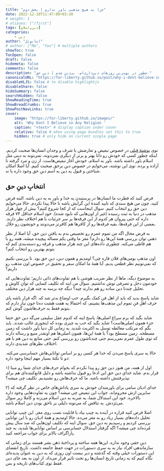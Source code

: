 ```yaml
---
title: "چرا به هیچ مذهبی باور ندارم | بخش دوم"
date: 2022-12-10T11:47:08+03:30
# weight: 1
# aliases: ["/first"]
tags: [دین,اسلام]
categories:
    - دین
author: "امانوئل"
# author: ["Me", "You"] # multiple authors
showToc: true
TocOpen: false
draft: false
hidemeta: false
comments: false
description: "چطور در بهترین روزهای دین‌داری‌ام، بی‌دین شدم | دینِ حق."
canonicalURL: "https://for-liberty.github.io/post/why-i-dont-believe-in-any-religion-2"
disableHLJS: false # to disable highlightjs
disableShare: false
hideSummary: false
searchHidden: false
ShowReadingTime: true
ShowBreadCrumbs: true
ShowPostNavLinks: true
cover:
    image: "https://for-liberty.github.io/images/" 
    alt: 'Why Dont I Believe in Any Religion '
    caption: "<text>" # display caption under cover
    relative: false # when using page bundles set this to true
    hidden: true # only hide on current single page
---
```


توی 
[نوشتهٔ قبلی](/post/why-i-dont-believe-in-any-religion-1) 
در خصوص تبعیض و تعارضش با شرف و وجدان انسان‌ها صحبت کردیم. اینکه چطور کسی که خودش رو ذاتا بهتر و برتر از دیگری نمی‌دونه، نمی‌تونه به دینی مثل اسلام باور داشته باشه. باور به اسلام، خودش آغاز تبعیض‌هاست. از زن و مرد گرفته تا آزاده و برده. توی این نوشته، می‌خوایم در خصوص دینِ برحق صحبت کنیم. آیا اصلا امکان شناختن و قبول یه دین به اسم دینِ حق وجود داره یا نه.

## انتخابِ دینِ حق

فرض کنید که فطرت ما انسان‌ها در پرستیدنِ یه خدا و باور به یه دین باشه. البته فرض کنید، چون من هیچ سندی که تایید کنندهٔ این گرایش باشه تا حالا پیدا نکردم. حالا می‌خوایم دین حق رو انتخاب کنیم. سوال اینجاست که از کجا شروع کنیم؟ بیش از چهار هزار مذهب در دنیا به ثبت رسیده (غیر از اون‌هایی که نابود شده). خودِ اسلام حداقل ۷۳ فرقه داره که حتی پیروان هر کدوم از این فرقه‌ها بر سر جزئیات با هم اختلاف نظر دارند. بعضی از این فرقه‌ها، بقیه فرقه‌ها رو از کافرها هم کافرتر می‌دونند و خونشون رو حلال.

به فرض محال اگه من تموم عمرم رو تخصیص بدم به یافتن دین حق، آیا اصلا از نظر ذهنی توان بررسی همهٔ این‌ها رو دارم؟ مغز ما وقتی یکم مساله پیچیده میشه، همه رو با هم قاطی می‌کنه. چطوری داده‌های این چند هزار مذهب و فرقه رو دسته‌بندی کنم که بتونم بهترین رو انتخاب کنم؟

اون مذهبِ بومی‌های فلان قاره چی؟ اومدیم و همون دین، دینِ حق بود. تا بررسی نکنیم که نمی‌تونیم نظر قطعی بدیم. آیا همهٔ ما امکان سفر و تحقیق در خصوص اون مذهب رو داریم؟

یه موضوع دیگه، ماها از نظر ضریب هوشی با هم تفاوت‌های ذاتی داریم؛ تفاوت‌هایی که خودمون دخل و تصرفی توش نداشتیم. سوال من اینه که تکلیف کسایی که توانِ کاوش و تحلیل چندتا دین ساده رو هم ندارند چیه؟ دیگه چه برسه به چند هزار دین مختلف.

شاید پاسخ بدید که باید از اهل فن کمک بگیرم. خب اوضاع بدتر شد که. اگه قرار باشه پای حرف اهلِ فنِ تموم این مذهب‌ها بشینم، که احتمالا یه هفت هشت ده‌تا جون نیاز دارم که بتونم فقط به حرف‌هاشون گوش کنم. 

شاید بگید که برم سراغ اصلی‌ها. پاسخ اینه که کدوم عقل سلیمی می‌گه دین حق حتما جزء همون اصلی‌هاست؟ شاید بگید که خب یه چیزی بوده که اینجوری غالب شدند. باید بگم که مرتکب مغالطه توسل به اکثریت شُدید. یه زمانی کل دنیا باور داشت که زمین مسطحه. زمین مسطح بود؟ با همهٔ این‌ها، همون اصلی‌ها هم اونقدر منبع و رساله دارند که توی طول عمرم نمی‌رسم حتی چندتاشون رو بررسی کنم. حتی منابع یه دین هم با هم اختلاف نظرهای شدیدی دارند.

حالا یه سری پاسخ می‌دن که خدا هر کسی رو بر اساس توانایی‌هاش حسابرسی می‌کنه. دو تا نکتهٔ بسیار مهم اینجا وجود داره:

۱) اول از همه، من هنوز دین حق رو پیدا نکردم که بخوام حرف‌های خدای شما رو مبنا قرار بدم. شاید خدایِ دین حق این ادعا رو قبول نداشته باشه و دلیل قانع‌کننده‌ای هم برای نپذیرفتنش داشته باشه. ما که حرف‌هاش رو نشنیدیم. تکلیف چی میشه؟

۲) خدای ادیان سامی برای باورمندان خودش یه سری پاداش‌های خاص در نظر گرفته که سایرین ازش محروم‌اند. جواب این تبعیض چی میشه؟ چون یه تفاوت‌هایی وجود داره بالاخره. خود این استدلال شما، یه ضربه به دین اسلام می‌زنه و کاملا زیر سوال می‌بَرَدش. یه تناقض که می‌تونه دلیلی بر ناحق بودن دین اسلام باشه.

اصلا فرض کنید قراره در آینده یه چیپ بیاد با قابلیت نصب روی مغز. این چیپ توانایی تحلیل داده‌های بسیار زیاد رو به مغز می‌ده. حالا اومدیم و همهٔ ادیان رو با این توانایی بررسی کردیم و رسیدیم به دینِ حق. سوال اینه که تکلیف اون‌هایی که صد سال پیش مُرده‌اند چی میشه؟ اگه گرفتار استدلال حسابرسی بر اساس توانایی‌ها شُدید، به چند پاراگراف بالاتر برای جواب مراجعه کنید.

دینِ حقی وجود نداره. این‌ها همه ساخته و پرداختهٔ ذهن بشر هستند برای زمانی که سازماندهی افراد نیاز به یه سری دستورات در جهت حفظ جامعه داشت. تاریخِ انقضای این دستورات خیلی وقته که گذشته و دیر نیست اون روزی که به دین به عنوان پدیده‌ای نگاه کنیم که یه زمانی تاریخ انسان‌ها رو تحت تاثیر قرار می‌داد. از اون به بعد جای دین فقط توی کتاب‌های تاریخه و بس.
